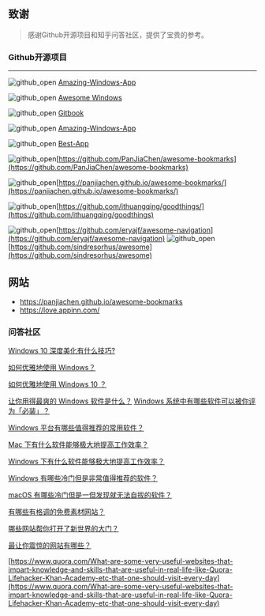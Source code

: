 ## 致谢

> 感谢Github开源项目和知乎问答社区，提供了宝贵的参考。

### Github开源项目

***

![github_open](https://gitbook07.oss-cn-hangzhou.aliyuncs.com/github_open.svg) [Amazing-Windows-App](https://amazing-apps.gitbook.io/windows-apps-that-amaze-us)

![github_open](https://gitbook07.oss-cn-hangzhou.aliyuncs.com/github_open.svg) [Awesome Windows](https://github.com/Awesome-Windows/Awesome)

![github_open](https://gitbook07.oss-cn-hangzhou.aliyuncs.com/github_open.svg) [Gitbook](https://gitbookio.gitbooks.io/documentation/index.html)

![github_open](https://gitbook07.oss-cn-hangzhou.aliyuncs.com/github_open.svg) [Amazing-Windows-App](https://amazing-apps.gitbook.io/windows-apps-that-amaze-us)

![github_open](https://gitbook07.oss-cn-hangzhou.aliyuncs.com/github_open.svg) [Best-App](https://github.com/hzlzh/Best-App)

![github_open](https://gitbook07.oss-cn-hangzhou.aliyuncs.com/github_open.svg)[https://github.com/PanJiaChen/awesome-bookmarks](https://github.com/PanJiaChen/awesome-bookmarks)

![github_open](https://gitbook07.oss-cn-hangzhou.aliyuncs.com/github_open.svg)[https://panjiachen.github.io/awesome-bookmarks/](https://panjiachen.github.io/awesome-bookmarks/)

![github_open](https://gitbook07.oss-cn-hangzhou.aliyuncs.com/github_open.svg)[https://github.com/ithuangqing/goodthings/](https://github.com/ithuangqing/goodthings)

![github_open](https://gitbook07.oss-cn-hangzhou.aliyuncs.com/github_open.svg)[https://github.com/eryajf/awesome-navigation](https://github.com/eryajf/awesome-navigation)
![github_open](https://gitbook07.oss-cn-hangzhou.aliyuncs.com/github_open.svg)[https://github.com/sindresorhus/awesome](https://github.com/sindresorhus/awesome)


## 网站

- https://panjiachen.github.io/awesome-bookmarks
- https://love.appinn.com/

### 问答社区

[Windows 10 深度美化有什么技巧?](https://www.zhihu.com/question/39002007)

[如何优雅地使用 Windows？](https://www.zhihu.com/question/20491886)

[如何优雅地使用 Windows 10 ？](https://www.zhihu.com/question/32129337)

[让你用得最爽的 Windows 软件是什么？](https://www.zhihu.com/question/22052999)
[Windows 系统中有哪些软件可以被你评为「必装」？](https://www.zhihu.com/question/21287237)

[Windows 平台有哪些值得推荐的常用软件？](https://www.zhihu.com/question/22109444)

[Mac 下有什么软件能够极大地提高工作效率？](https://www.zhihu.com/question/27158546)

[Windows 下有什么软件能够极大地提高工作效率？](https://www.zhihu.com/question/22919326)

[Windows 有哪些冷门但是非常值得推荐的软件？](https://www.zhihu.com/question/26412028/answer/313617021)

[macOS 有哪些冷门但是一但发现就无法自拔的软件？](https://www.zhihu.com/question/35050387)

[有哪些有格调的免费素材网站？](https://www.zhihu.com/question/314166850)

[哪些网站帮你打开了新世界的大门？](https://www.zhihu.com/question/33889180/answer/858332775)

[最让你震惊的网站有哪些？](https://www.zhihu.com/question/20030360/answer/1010670699)

[https://www.quora.com/What-are-some-very-useful-websites-that-impart-knowledge-and-skills-that-are-useful-in-real-life-like-Quora-Lifehacker-Khan-Academy-etc-that-one-should-visit-every-day](https://www.quora.com/What-are-some-very-useful-websites-that-impart-knowledge-and-skills-that-are-useful-in-real-life-like-Quora-Lifehacker-Khan-Academy-etc-that-one-should-visit-every-day)